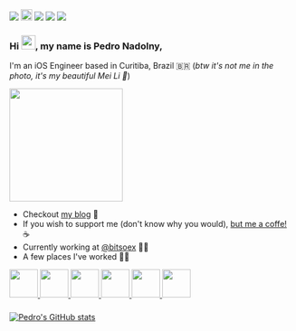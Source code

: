 <span>
  <a href="https://pedro-nadolny.github.io/"><img src="https://img.shields.io/static/v1?label=Blog&message=code%26coffee&color=dd44dd"></a>
  <a href="https://www.buymeacoffee.com/pedronadolny"><img src="https://www.buymeacoffee.com/assets/img/custom_images/orange_img.png" height="20px"></a>
  <a href="https://linkedin.com/in/pedronadolny/"><img src="https://img.shields.io/static/v1?logo=linkedin&label=%20&style=social&message=Linkedin"></a>
  <a href="mailto:pedro.nadolny@gmail.com"><img src="https://img.shields.io/static/v1?logo=gmail&label=%20&style=social&message=Email"></a>
</span>
<img src="https://komarev.com/ghpvc/?username=your-github-username&color=brightgreen">

<h3 align="left">Hi <img src="https://user-images.githubusercontent.com/6202579/182463561-238370cf-4fac-4419-94e2-f0b9fe65e779.gif" height="25px">, my name is Pedro Nadolny,</h3>

I'm an iOS Engineer based in Curitiba, Brazil 🇧🇷 (*btw it's not me in the photo, it's my beautiful Mei Li 🐶*)

<img src= "https://user-images.githubusercontent.com/6202579/182386811-1685629e-8571-4b2d-87ef-29ce76c84784.png" height="200px">

- Checkout [my blog](https://pedro-nadolny.github.io/) 📝
- If you wish to support me (don't know why you would), [but me a coffe!](https://www.buymeacoffee.com/pedronadolny) ☕
- Currently working at [@bitsoex](https://github.com/bitsoex) :astronaut:
- A few places I've worked 👨‍💻
<span>
  <a href="https://apps.apple.com/br/app/bitso-%C3%A9-f%C3%A1cil-comprar-bitcoin/id1292836438">
    <img width="50px" src="https://user-images.githubusercontent.com/6202579/182296114-5cce7b11-5f75-4160-a5a0-c811d6fbe77b.png">
  </a>
  <a href="https://apps.apple.com/br/app/mercado-livre-compras-online/id463624852">
    <img width="50px" src="https://user-images.githubusercontent.com/6202579/182292286-2034a967-22bd-498b-b08f-a7fa8ab685e4.png">
  </a>
  <a href="https://apps.apple.com/br/app/picpay-conta-pix-e-cart%C3%A3o/id561524792">
    <img width="50px" src="https://user-images.githubusercontent.com/6202579/182293548-78de5eaa-b0eb-41e2-b740-2789f6b5b7c9.png">
  </a>
  <a href="https://apps.apple.com/br/app/james-delivery-de-comida-e/id1101214179">
    <img width="50px" src="https://user-images.githubusercontent.com/6202579/182294233-19702cc4-07a2-4a6c-94ce-08ab8d1ede04.png">
  </a>
  <a href="https://apps.apple.com/br/app/banco-next-conta-e-cart%C3%A3o/id1133682678">
    <img width="50px" src="https://user-images.githubusercontent.com/6202579/182293260-9f7002f8-28da-4b38-b4ea-bd4bd4886d48.png">
  </a>
  <a href="https://apps.apple.com/us/app/sandbox-staffing-clients/id1491515823">
    <img width="50px" src="https://user-images.githubusercontent.com/6202579/182292971-963fb065-82db-4fc9-a824-6d28081002bd.png">
  </a>
</span>

### 

[![Pedro's GitHub stats](https://github-readme-stats.vercel.app/api?username=pedro-nadolny&count_private=true&theme=radical)](https://github.com/pedro-nadolny)
